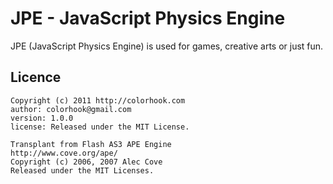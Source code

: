 JPE - JavaScript Physics Engine
=======================

JPE (JavaScript Physics Engine) is used for games, creative arts or just fun.

Licence
--------------

	Copyright (c) 2011 http://colorhook.com
	author: colorhook@gmail.com 
	version: 1.0.0
	license: Released under the MIT License.

	Transplant from Flash AS3 APE Engine
	http://www.cove.org/ape/
	Copyright (c) 2006, 2007 Alec Cove
	Released under the MIT Licenses.

